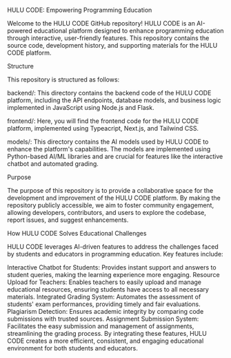 HULU CODE: Empowering Programming Education

Welcome to the HULU CODE GitHub repository! HULU CODE is an AI-powered educational platform designed to enhance programming education through interactive, user-friendly features. This repository contains the source code, development history, and supporting materials for the HULU CODE platform.

Structure

This repository is structured as follows:

backend/: This directory contains the backend code of the HULU CODE platform, including the API endpoints, database models, and business logic implemented in JavaScript using Node.js and Flask.

frontend/: Here, you will find the frontend code for the HULU CODE platform, implemented using Typeacript, Next.js, and Tailwind CSS.

models/: This directory contains the AI models used by HULU CODE to enhance the platform's capabilities. The models are implemented using Python-based AI/ML libraries and are crucial for features like the interactive chatbot and automated grading.

Purpose

The purpose of this repository is to provide a collaborative space for the development and improvement of the HULU CODE platform. By making the repository publicly accessible, we aim to foster community engagement, allowing developers, contributors, and users to explore the codebase, report issues, and suggest enhancements.

How HULU CODE Solves Educational Challenges

HULU CODE leverages AI-driven features to address the challenges faced by students and educators in programming education. Key features include:

Interactive Chatbot for Students: Provides instant support and answers to student queries, making the learning experience more engaging.
Resource Upload for Teachers: Enables teachers to easily upload and manage educational resources, ensuring students have access to all necessary materials.
Integrated Grading System: Automates the assessment of students' exam performances, providing timely and fair evaluations.
Plagiarism Detection: Ensures academic integrity by comparing code submissions with trusted sources.
Assignment Submission System: Facilitates the easy submission and management of assignments, streamlining the grading process.
By integrating these features, HULU CODE creates a more efficient, consistent, and engaging educational environment for both students and educators.
